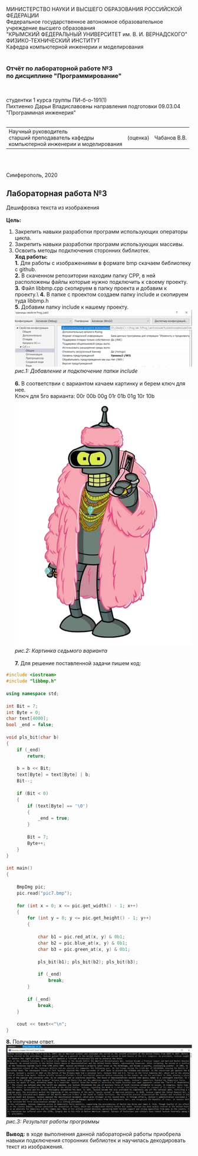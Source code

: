 МИНИСТЕРСТВО НАУКИ  И ВЫСШЕГО ОБРАЗОВАНИЯ РОССИЙСКОЙ ФЕДЕРАЦИИ  
Федеральное государственное автономное образовательное учреждение высшего образования  
"КРЫМСКИЙ ФЕДЕРАЛЬНЫЙ УНИВЕРСИТЕТ им. В. И. ВЕРНАДСКОГО"  
ФИЗИКО-ТЕХНИЧЕСКИЙ ИНСТИТУТ  
Кафедра компьютерной инженерии и моделирования
<br/><br/>

### Отчёт по лабораторной работе №3<br/> по дисциплине "Программирование"
<br/>

студентки 1 курса группы ПИ-б-о-191(1)  
Пихтиенко Дарьи Владиславовны
направления подготовки 09.03.04 "Программная инженерия"  
<br/>

<table>
<tr><td>Научный руководитель<br/> старший преподаватель кафедры<br/> компьютерной инженерии и моделирования</td>
<td>(оценка)</td>
<td>Чабанов В.В.</td>
</tr>
</table>
<br/><br/>

Симферополь, 2020

## Лабораторная работа №3
Дешифровка текста из изображения\
\
**Цель:** 
1. Закрепить навыки разработки программ использующих операторы цикла.
2. Закрепить навыки разработки программ использующих массивы.
3. Освоить методы подключения сторонних библиотек.
\
**Ход работы:**\
**1\.** Для работы с изображениями в формате bmp скачаем библиотеку с github.\
**2\.** В скаченном репозитории находим папку CPP, в ней расположены файлы которые нужно подключить к своему проекту.\
**3\.** Файл libbmp.cpp скопируем в папку проекта и добавим к проекту.\\
**4\.** В папке с проектом создаем папку include и скопируем туда libbmp.h\
**5\.** Добавим папку include к нашему проекту.\
![Рис.1 Добавление и подключение папки include](https://github.com/DaraPiht/Laba3/blob/master/Prog%20lab%203/Prog_Lab3/pic1.PNG)
*рис.1: Добавление и подключение папки include*\
\
**6\.** В соответствии с вариантом качаем картинку и берем ключ для нее.\
Ключ для 5го варианта: 00r 00b 00g 01r 01b 01g 10r 10b\
![Рис.2 Картинка седьмого варианта](https://github.com/DaraPiht/Laba3/blob/master/Prog%20lab%203/Prog_Lab3/pic7.bmp)\
*рис.2: Картинка седьмого варианта*\
\
**7\.** Для решение поставленной задачи пишем код:
```c++
#include <iostream>
#include "libbmp.h"

using namespace std;

int Bit = 7;  
int Byte = 0; 
char text[4000]; 
bool _end = false;

void pls_bit(char b) 
{
	if (_end)
		return; 

	b = b << Bit;
	text[Byte] = text[Byte] | b;
	Bit--;
	
	if (Bit < 0)
	{
		if (text[Byte] == '\0')
		{
			_end = true;
		}

		Bit = 7;
		Byte++;
	}
}

int main()
{

	BmpImg pic;
	pic.read("pic7.bmp");
	
	for (int x = 0; x <= pic.get_width() - 1; x++) 
	{
		for (int y = 0; y <= pic.get_height() - 1; y++)
		{

			char b1 = pic.red_at(x, y) & 0b1;
			char b2 = pic.blue_at(x, y) & 0b1;
			char b3 = pic.green_at(x, y) & 0b1;

			pls_bit(b1); pls_bit(b2); pls_bit(b3);

			if (_end)
				break;
		}

		if (_end)
			break;
	}

	cout << text<<"\n";
}
```
**8\.** Получаем ответ.\
![Рис.3 Результат работы программы](https://github.com/DaraPiht/Laba3/blob/master/Prog%20lab%203/Prog_Lab3/pic3_.PNG)\
*рис.3: Результат работы программы*\
\
**Вывод:** в ходе выполнения данной лабораторной работы приобрела навыки подключения сторонних библиотек и научилась декодировать текст из изображения.

